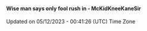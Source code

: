 #### Wise man says only fool rush in - McKidKneeKaneSir
Updated on 05/12/2023 - 00:41:26 (UTC) Time Zone
